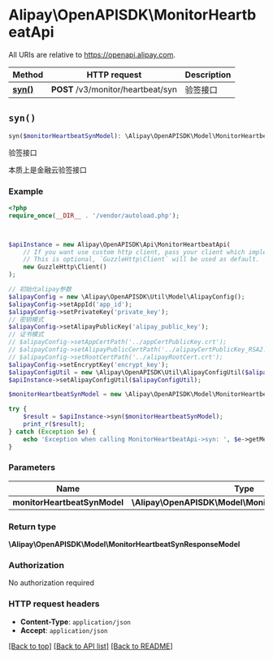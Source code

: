 # Alipay\OpenAPISDK\MonitorHeartbeatApi

All URIs are relative to https://openapi.alipay.com.

Method | HTTP request | Description
------------- | ------------- | -------------
[**syn()**](MonitorHeartbeatApi.md#syn) | **POST** /v3/monitor/heartbeat/syn | 验签接口


## `syn()`

```php
syn($monitorHeartbeatSynModel): \Alipay\OpenAPISDK\Model\MonitorHeartbeatSynResponseModel
```

验签接口

本质上是金融云验签接口

### Example

```php
<?php
require_once(__DIR__ . '/vendor/autoload.php');



$apiInstance = new Alipay\OpenAPISDK\Api\MonitorHeartbeatApi(
    // If you want use custom http client, pass your client which implements `GuzzleHttp\ClientInterface`.
    // This is optional, `GuzzleHttp\Client` will be used as default.
    new GuzzleHttp\Client()
);

// 初始化alipay参数
$alipayConfig = new \Alipay\OpenAPISDK\Util\Model\AlipayConfig();
$alipayConfig->setAppId('app_id');
$alipayConfig->setPrivateKey('private_key');
// 密钥模式
$alipayConfig->setAlipayPublicKey('alipay_public_key');
// 证书模式
// $alipayConfig->setAppCertPath('../appCertPublicKey.crt');
// $alipayConfig->setAlipayPublicCertPath('../alipayCertPublicKey_RSA2.crt');
// $alipayConfig->setRootCertPath('../alipayRootCert.crt');
$alipayConfig->setEncryptKey('encrypt_key');
$alipayConfigUtil = new \Alipay\OpenAPISDK\Util\AlipayConfigUtil($alipayConfig);
$apiInstance->setAlipayConfigUtil($alipayConfigUtil);

$monitorHeartbeatSynModel = new \Alipay\OpenAPISDK\Model\MonitorHeartbeatSynModel(); // \Alipay\OpenAPISDK\Model\MonitorHeartbeatSynModel

try {
    $result = $apiInstance->syn($monitorHeartbeatSynModel);
    print_r($result);
} catch (Exception $e) {
    echo 'Exception when calling MonitorHeartbeatApi->syn: ', $e->getMessage(), PHP_EOL;
}
```

### Parameters

Name | Type | Description  | Notes
------------- | ------------- | ------------- | -------------
 **monitorHeartbeatSynModel** | **\Alipay\OpenAPISDK\Model\MonitorHeartbeatSynModel**|  | [optional]

### Return type

**\Alipay\OpenAPISDK\Model\MonitorHeartbeatSynResponseModel**

### Authorization

No authorization required

### HTTP request headers

- **Content-Type**: `application/json`
- **Accept**: `application/json`

[[Back to top]](#) [[Back to API list]](../../README.md#api-endpoints)
[[Back to README]](../../README.md)
